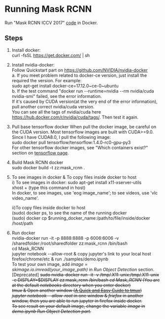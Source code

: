 # Running Mask RCNN

Run "Mask RCNN ICCV 2017"   [code](https://github.com/matterport/Mask_RCNN.git) in Docker.   

## Steps

1. Install docker:    
curl -fsSL https://get.docker.com/ | sh  
2. Install nvidia-docker:  
Follow Quickstart part on https://github.com/NVIDIA/nvidia-docker   
 a. If you meet problem related to docker-ce version, just install the required the version. For example:  
             		sudo apt-get install docker-ce=17.12.0\~ce-0~ubuntu  
             b. If the test command "docker run --runtime=nvidia --rm nvidia/cuda nvidia-smi" failed, see the error information.  
               If it's caused by CUDA version(at the very end of the error information), pull another correct nvidia/cuda version.  
               You can see all the tags of nvidia/cuda here https://hub.docker.com/r/nvidia/cuda/tags/. Then test it again.  
3. Pull base tensorflow docker 
    When pull the docker image, be careful on the CUDA version. Most tensorflow images are built with CUDA>=9.0. Since I have CUDA8.0, I pull the following image:  
sudo docker pull tensorflow/tensorflow:1.4.0-rc0-gpu-py3  
For other tensorflow docker images, see "Which containers exist?" section on [tensorflow page](https://github.com/tensorflow/tensorflow/tree/master/tensorflow/tools/docker).
4. Build Mask RCNN docker  
sudo docker build -t zz:mask_rcnn .  
5. To see images in docker  & To copy files inside docker to host  
   i) To see images in docker:
   sudo apt-get install x11-xserver-utils  
   xhost + (type this command in host)  
   In docker, to see images, use 'eog image_name'; to see videos, use 'vlc video_name'.  
  
   ii)To copy files inside docker to host  
    (sudo) docker ps, to see the name of the running docker  
    (sudo) docker cp $running_docker_name:/path/to/file/inside/docker /host/path
6. Run docker  
 nvidia-docker run -it -p 8888:8888 -p 6006:6006 -v /sharedfolder:/root/sharedfolder zz:mask_rcnn /bin/bash  
 cd Mask_RCNN  
 jupyter notebook --allow-root & copy jupyter's link to your local host firefox/chrome/etc & run ./samples/demo.ipynb  
To test your own image, add *image = skimage.io.imread(your_image_path)* in *Run Object Detection* section.  
[Deprecated]
~~sudo nvidia-docker run -it -v /tmp/.X11-unix:/tmp/.X11-unix -e DISPLAY=$DISPLAY zz:mask_rcnn /bin/bash
*cd Mask_RCNN* (You are at the default *notebooks* directory when you enter docker)  
*tmux* & Open another window ([A Quick and Easy Guide to tmux](http://www.hamvocke.com/blog/a-quick-and-easy-guide-to-tmux/))  
*jupyter notebook --allow-root* in one window & *friefox* in another window, then you are able to run jupyter in firefox inside docker.  
To see result on your default image, change the variable *image* in *demo.ipynb Run Object Detection part*.~~

